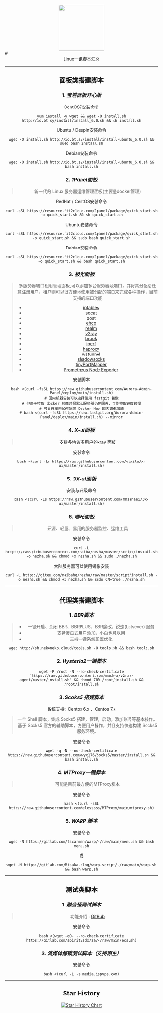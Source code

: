 
<div align=center>
<img src="https://docs.espressif.com/projects/esp-idf/zh_CN/v4.3/esp32c3/_images/linux-logo.png" width="150" height="150">
</div>
#  <center> Linux一键脚本汇总

***



## 面板类搭建脚本

### 1. *宝塔面板开心版*

CentOS7安装命令

```
yum install -y wget && wget -O install.sh http://io.bt.sy/install/install_6.0.sh && sh install.sh
```

Ubuntu / Deepin安装命令

```
wget -O install.sh http://io.bt.sy/install/install-ubuntu_6.0.sh && sudo bash install.sh
```

Debian安装命令

```
wget -O install.sh http://io.bt.sy/install/install-ubuntu_6.0.sh && bash install.sh
```

### 2. *1Panel面板*

> 新一代的 Linux 服务器运维管理面板(主要是docker管理)

RedHat / CentOS安装命令

```
curl -sSL https://resource.fit2cloud.com/1panel/package/quick_start.sh -o quick_start.sh && sh quick_start.sh
```

Ubuntu安装命令

```
curl -sSL https://resource.fit2cloud.com/1panel/package/quick_start.sh -o quick_start.sh && sudo bash quick_start.sh
```

Debian安装命令

```
curl -sSL https://resource.fit2cloud.com/1panel/package/quick_start.sh -o quick_start.sh && bash quick_start.sh
```

### 3. *极光面板*

> 多服务器端口租用管理面板,可以添加多台服务器及端口，并将其分配给任意注册用户，租户则可以很方便地使用被分配的端口来完成各种操作，目前支持的端口功能
>
> - [iptables](https://www.netfilter.org/)
> - [socat](http://www.dest-unreach.org/socat/)
> - [gost](https://github.com/ginuerzh/gost)
> - [ehco](https://github.com/Ehco1996/ehco)
> - [realm](https://github.com/zephyrchien/realm)
> - [v2ray](https://github.com/v2fly/v2ray-core)
> - [brook](https://github.com/txthinking/brook)
> - [iperf](https://iperf.fr/)
> - [haproxy](http://www.haproxy.org/)
> - [wstunnel](https://github.com/erebe/wstunnel)
> - [shadowsocks](https://github.com/shadowsocks)
> - [tinyPortMapper](https://github.com/wangyu-/tinyPortMapper)
> - [Prometheus Node Exporter](https://github.com/leishi1313/node_exporter)
>
> 

安装脚本

```
bash <(curl -fsSL https://raw.githubusercontent.com/Aurora-Admin-Panel/deploy/main/install.sh)
# 国内机器安装可以选择使用 fastgit 镜像
# 但由于拉取 docker 镜像时候默认服务器仍在国外，可能拉取速度较慢
# 可自行搜索如何配置 Docker Hub 国内镜像加速
# bash <(curl -fsSL https://raw.fastgit.org/Aurora-Admin-Panel/deploy/main/install.sh) --mirror
```

### 4.  *X-ui面板*

> [支持多协议多用户的xray 面板](https://github.com/vaxilu/x-ui)
>
> 

安装命令

```
bash <(curl -Ls https://raw.githubusercontent.com/vaxilu/x-ui/master/install.sh)
```

### 5. *3X-ui面板*

安装与升级命令

```
bash <(curl -Ls https://raw.githubusercontent.com/mhsanaei/3x-ui/master/install.sh)
```

### 6. *哪吒面板*

> 开源、轻量、易用的服务器监控、运维工具

安装命令

```
curl -L https://raw.githubusercontent.com/naiba/nezha/master/script/install.sh  -o nezha.sh && chmod +x nezha.sh && sudo ./nezha.sh
```

大陆服务器可以使用镜像安装

```
curl -L https://gitee.com/naibahq/nezha/raw/master/script/install.sh -o nezha.sh && chmod +x nezha.sh && sudo CN=true ./nezha.sh
```

***



## 代理类搭建脚本

### 1. *BBR脚本*

>* 一键开启、关闭 BBR、BBRPLUS、BBR魔改，锐速(Lotsever) 服务
>* 支持傻瓜式用户添加，小白也可以用
>* 支持一键系统配置优化

```
wget http://sh.nekoneko.cloud/tools.sh -O tools.sh && bash tools.sh
```

### 2. *Hysteria2一键脚本*

```
wget -P /root -N --no-check-certificate "https://raw.githubusercontent.com/mack-a/v2ray-agent/master/install.sh" && chmod 700 /root/install.sh && /root/install.sh
```

### 3. *Scoks5 搭建脚本*

系统支持 : Centos 6.x 、Centos 7.x

> 一个 Shell 脚本，集成 Socks5 搭建，管理，启动，添加账号等基本操作。基于 Socks5 官方的辅助脚本，方便用户操作，并且支持快速构建 Socks5 服务环境。

安装命令

```
wget -q -N --no-check-certificate https://raw.githubusercontent.com/wyx176/Socks5/master/install.sh && bash install.sh
```

### 4. *MTProxy一键脚本*

> 可能是目前最方便的MTProxy脚本

安装命令

```
bash <(curl -sSL https://raw.githubusercontent.com/elesssss/MTProxy/main/mtproxy.sh)
```

### 5. *WARP 脚本*

安装命令

```
wget -N https://gitlab.com/fscarmen/warp/-/raw/main/menu.sh && bash menu.sh
```

或

```
wget -N https://gitlab.com/Misaka-blog/warp-script/-/raw/main/warp.sh && bash warp.sh
```

***



## 测试类脚本

### 1. *融合怪测试脚本*

> 功能介绍 :  [GitHub](https://github.com/spiritLHLS/ecs/blob/main/README.md#%E8%9E%8D%E5%90%88%E6%80%AA%E5%8A%9F%E8%83%BD)

安装命令

```
bash <(wget -qO- --no-check-certificate https://gitlab.com/spiritysdx/za/-/raw/main/ecs.sh)
```

### 3. *流媒体解锁测试脚本（支持原生）*

安装命令

```
bash <(curl -L -s media.ispvps.com)
```

***



## Star History

[![Star History Chart](https://api.star-history.com/svg?repos=huajianyizou/linux_shell&type=Date)](https://star-history.com/#huajianyizou/linux_shell&Date)
